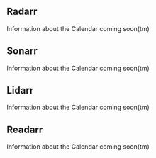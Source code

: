 ## Radarr

<section begin=radarr_calendar />

Information about the Calendar coming soon(tm)

<section end=radarr_calendar />

## Sonarr

<section begin=sonarr_calendar />

Information about the Calendar coming soon(tm)

<section end=sonarr_calendar />

## Lidarr

<section begin=lidarr_calendar />

Information about the Calendar coming soon(tm)

<section end=lidarr_calendar />

## Readarr

<section begin=readarr_calendar />

Information about the Calendar coming soon(tm)

<section end=readarr_calendar />
